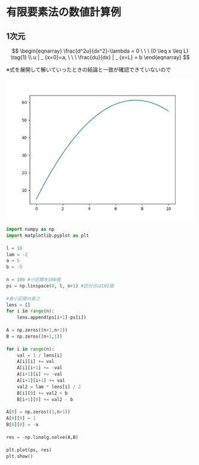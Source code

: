 # 有限要素法の数値計算例

## 1次元

$$
\begin{eqnarray}
\frac{d^2u}{dx^2}-\lambda = 0 \ \ \ (0 \leq x \leq L) \tag{1} \\
u | _ {x=0}=a, \ \ \  \frac{du}{dx} | _ {x=L} = b
\end{eqnarray}
$$

※式を展開して解いていったときの結論と一致が確認できていないので

![alt text](fig1.png)

```py
import numpy as np
import matplotlib.pyplot as plt

l = 10
lam = -2
a = 5
b = -5

n = 100 #小区間を100個
ps = np.linspace(0, l, n+1) #区分点は101個

#各小区間の長さ
lens = []
for i in range(n):
    lens.append(ps[i+1]-ps[i])

A = np.zeros((n+1,n+1))
B = np.zeros((n+1,1))

for i in range(n):
    val = 1 / lens[i]
    A[i][i] += val
    A[i][i+1] += -val
    A[i+1][i] += -val
    A[i+1][i+1] += val
    val2 = lam * lens[i] / 2
    B[i][0] += val2 + b
    B[i+1][0] += val2 - b

A[0] = np.zeros((1,n+1))
A[0][0] = 1
B[0][0] = -a

res = -np.linalg.solve(A,B)

plt.plot(ps, res)
plt.show()

```
